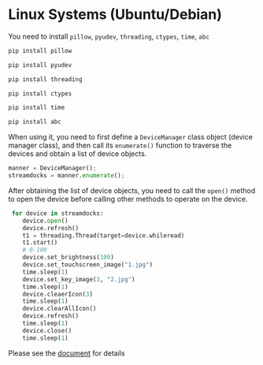 # Linux Systems (Ubuntu/Debian)

You need to install `pillow`, `pyudev`, `threading`, `ctypes`, `time`, `abc`

```bash
pip install pillow
```
```bash
pip install pyudev
```
```bash
pip install threading
```
```bash
pip install ctypes
```
```bash
pip install time
```
```bash
pip install abc
```

When using it, you need to first define a `DeviceManager` class object (device manager class), and then call its `enumerate()` function to traverse the devices and obtain a list of device objects.

```py
manner = DeviceManager();
streamdocks = manner.enumerate();
```

After obtaining the list of device objects, you need to call the `open()` method to open the device before calling other methods to operate on the device.

```py
 for device in streamdocks:
    device.open()
    device.refresh()
    t1 = threading.Thread(target=device.whileread)
    t1.start()
    # 0-100
    device.set_brightness(100)
    device.set_touchscreen_image("1.jpg")
    time.sleep(1)
    device.set_key_image(3, "2.jpg")
    time.sleep(1)
    device.cleaerIcon(3)
    time.sleep(1)
    device.clearAllIcon()
    device.refresh()
    time.sleep(1)
    device.close()
    time.sleep(1)
```

Please see the [document](https://creator.key123.vip/en/linux/python/dependency.html) for details
